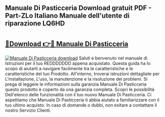 ## Manuale Di Pasticceria Download gratuit PDF - Part-ZLo Italiano Manuale dell'utente di riparazione LQ6HD

# <h2><a href="http://dfexni.blite.top/?on=Manuale+Di+Pasticceria">🔗Download 👉🔴 Manuale Di Pasticceria</a></h2>

[![Manuale Di Pasticceria download](https://i.imgur.com/lujVjoI.png)](http://dfexni.blite.top/?on=Manuale+Di+Pasticceria)
Saluti e benvenuto nel manuale di Istruzioni per il tuo REDDDDDDD appena acquistato. Questa guida ha lo scopo di aiutarti a navigare facilmente tra le caratteristiche e le caratteristiche del tuo Prodotto. All'interno, troverai istruzioni dettagliate per L'installazione, L'uso, la manutenzione e la risoluzione dei problemi. Si prega di leggere le informazioni sulla garanzia Manuale Di Pasticceria questo prodotto è coperto da una garanzia completa. Scopri le possibilità Dell'elenco delle funzionalità con il tuo nuovo Manuale Di Pasticceria. Ci aspettiamo che Manuale Di Pasticceria ti abbia aiutato a familiarizzare con il tuo ultimo acquisto. In caso di domande o dubbi, non esitare a contattare il nostro Servizio Clienti.
